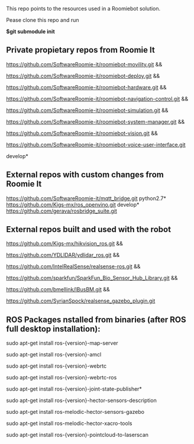 This repo points to the resources used in a Roomiebot solution. 

Pease clone this repo and run 
 
 **$git submodule init**

## Private propietary repos from Roomie It

 https://github.com/SoftwareRoomie-it/roomiebot-movility.git &&

 https://github.com/SoftwareRoomie-it/roomiebot-deploy.git &&

 https://github.com/SoftwareRoomie-it/roomiebot-hardware.git &&

 https://github.com/SoftwareRoomie-it/roomiebot-navigation-control.git &&

 https://github.com/SoftwareRoomie-it/roomiebot-simulation.git &&

 https://github.com/SoftwareRoomie-it/roomiebot-system-manager.git &&

 https://github.com/SoftwareRoomie-it/roomiebot-vision.git &&

 https://github.com/SoftwareRoomie-it/roomiebot-voice-user-interface.git


develop*

## External repos with custom changes from Roomie It

https://github.com/SoftwareRoomie-it/mqtt_bridge.git  python2.7*
https://github.com/Kigs-mx/ros_openvino.git	develop*
https://github.com/gerava/rosbridge_suite.git

## External repos built and used with the robot

 https://github.com/Kigs-mx/hikvision_ros.git &&

 https://github.com/YDLIDAR/ydlidar_ros.git &&

 https://github.com/IntelRealSense/realsense-ros.git &&

 https://github.com/sparkfun/SparkFun_Bio_Sensor_Hub_Library.git &&

 https://github.com/bmellink/IBusBM.git &&

 https://github.com/SyrianSpock/realsense_gazebo_plugin.git 

## ROS Packages nstalled from binaries (after ROS full desktop installation):

sudo apt-get install ros-{version}-map-server

sudo apt-get install ros-{version}-amcl

sudo apt-get install ros-{version}-webrtc

sudo apt-get install ros-{version}-webrtc-ros

sudo apt-get install ros-{version}-joint-state-publisher*

sudo apt-get install ros-{version}-hector-sensors-description

sudo apt-get install ros-melodic-hector-sensors-gazebo

sudo apt-get install ros-melodic-hector-xacro-tools

sudo apt-get install ros-{version}-pointcloud-to-laserscan
